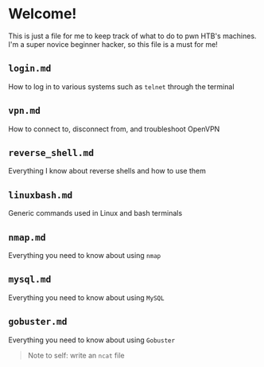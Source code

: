 # Welcome!
This is just a file for me to keep track of what to do to pwn HTB's machines. I'm a super novice beginner hacker, so this file is a must for me!

## ```login.md```
How to log in to various systems such as ```telnet``` through the terminal

## ```vpn.md```
How to connect to, disconnect from, and troubleshoot OpenVPN

## ```reverse_shell.md```
Everything I know about reverse shells and how to use them

## ```linuxbash.md```
Generic commands used in Linux and bash terminals

## ```nmap.md```
Everything you need to know about using ```nmap```

## ```mysql.md```
Everything you need to know about using ```MySQL```

## ```gobuster.md```
Everything you need to know about using ```Gobuster```

> Note to self: write an ```ncat``` file
